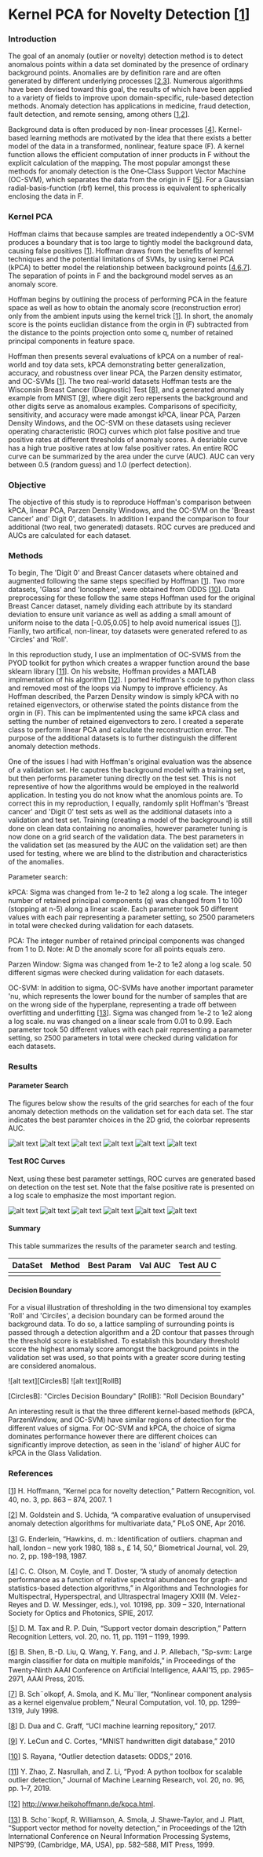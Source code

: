  # Kernel PCA for Novelty Detection [[1](https://www.sciencedirect.com/science/article/pii/S0031320306003414)]
 ### Introduction
 The goal of an anomaly (outlier or novelty) detection method is to detect anomalous points within a data set dominated by the presence of ordinary background points. Anomalies are by definition rare and are often generated by different underlying processes [[2](https://www.ncbi.nlm.nih.gov/pubmed/27093601),[3](https://onlinelibrary.wiley.com/doi/abs/10.1002/bimj.4710290215)]. Numerous algorithms have been devised toward this goal, the results of which have been applied to a variety of fields to improve upon domain-specific, rule-based detection methods. Anomaly detection has applications in medicine, fraud detection, fault detection, and remote sensing, among others [[1](https://www.sciencedirect.com/science/article/pii/S0031320306003414),[2](https://www.ncbi.nlm.nih.gov/pubmed/27093601)]. 
  
  Background data is often produced by non-linear processes [[4](https://www.spiedigitallibrary.org/conference-proceedings-of-spie/10198/101980X/A-study-of-anomaly-detection-performance-as-a-function-of/10.1117/12.2264160.full?SSO=1)]. Kernel-based learning methods are motivated by the idea that there exists a better model of the data in a transformed, nonlinear, feature space (F). A kernel function allows the efficient computation of inner products in F without the explicit calculation of the mapping. The most popular amongst these methods for anomaly detection is the One-Class Support Vector Machine (OC-SVM), which separates the data from the origin in F [[5](http://rduin.nl/papers/prl_99_svdd.pdf)]. For a Gaussian radial-basis-function (rbf) kernel, this process is equivalent to spherically enclosing the data in F.
  
 ### Kernel PCA
  Hoffman claims that because samples are treated independently a OC-SVM produces a boundary that is too large to tightly model the background data, causing false positives [[1](https://www.sciencedirect.com/science/article/pii/S0031320306003414)]. Hoffman draws from the benefits of kernel techniques and the potential limitations of SVMs, by using kernel PCA (kPCA) to better model the relationship between background points [[4](https://www.spiedigitallibrary.org/conference-proceedings-of-spie/10198/101980X/A-study-of-anomaly-detection-performance-as-a-function-of/10.1117/12.2264160.full?SSO=1),[6](https://dl.acm.org/citation.cfm?id=2888116.2888129),[7](https://dl.acm.org/citation.cfm?id=295960)]. The separation of points in F and the background model serves as an anomaly score. 
  
  Hoffman begins by outlining the process of performing PCA in the feature space as well as how to obtain the anomaly score (reconstruction error) only from the ambient inputs using the kernel trick [[1](https://www.sciencedirect.com/science/article/pii/S0031320306003414)]. In short, the anomaly score is the points euclidian distance from the orgin in (F) subtracted from the distance to the points projection onto some q, number of retained principal components in feature space.
  
  Hoffman then presents several evaluations of kPCA on a number of real-world and toy data sets, kPCA demonstrating better generalization, accuracy, and robustness over linear PCA, the Parzen density estimator, and OC-SVMs [[1](https://www.sciencedirect.com/science/article/pii/S0031320306003414)]. The two real-world datasets Hoffman tests are the Wisconsin Breast Cancer (Diagnostic) Test [[8](https://archive.ics.uci.edu/ml/datasets/Breast+Cancer+Wisconsin+%28Diagnostic%29)], and a generated anomaly example from MNIST [[9](http://yann.lecun.com/exdb/mnist/)], where digit zero repersents the background and other digits serve as anomalous examples. Comparisons of specificity, sensitivity, and accuracy were made amongst kPCA, linear PCA, Parzen Density Windows, and the OC-SVM on these datasets using reciever operating characteristic (ROC) curves which plot false positive and true positive rates at different thresholds of anomaly scores. A desriable curve has a high true positive rates at low false positiver rates. An entire ROC curve can be summarized by the area under the curve (AUC). AUC can very between 0.5 (random guess) and 1.0 (perfect detection). 
  
### Objective

The objective of this study is to reproduce Hoffman's comparison between kPCA, linear PCA, Parzen Density Windows, and the OC-SVM on the 'Breast Cancer' and' Digit 0', datasets. In addition I expand the comparison to four additional (two real, two generated) datasets. ROC curves are preduced and AUCs are calculated for each dataset.

### Methods

 To begin, The 'Digit 0' and Breast Cancer datasets where obtained and augmented following the same steps specified by Hoffman [[1](https://www.sciencedirect.com/science/article/pii/S0031320306003414)]. Two more datasets, 'Glass' and 'Ionosphere', were obtained from ODDS [[10](http://odds.cs.stonybrook.edu/)].  Data preprocessing for these follow the same steps Hoffman used for the original Breast Cancer dataset, namely dividing each attribute by its standard deviation to ensure unit variance as well as adding a small amount of uniform noise to the data [-0.05,0.05] to help avoid numerical issues [[1](https://www.sciencedirect.com/science/article/pii/S0031320306003414)]. Fianlly, two artifical, non-linear, toy datasets were generated refered to as 'Circles' and 'Roll'.

  In this reproduction study, I use an implmentation of OC-SVMS from the PYOD toolkit for python which creates a wrapper function around the base sklearn library [[11](https://github.com/yzhao062/pyod)]. On his website, Hoffman provides a MATLAB implmentation of his algorithm [[12](http://www.heikohoﬀmann.de/kpca.html)]. I ported Hoffman's code to python class and removed most of the loops via Numpy to improve efficiency. As Hoffman described, the Parzen Density window is simply kPCA with no retained eigenvectors, or otherwise stated the points distance from the orgin in (F). This can be implmentented using the same kPCA class and setting the number of retained eigenvectors to zero. I created a seperate class to perform linear PCA and calculate the reconstruction error. The purpose of the additional datasets is to further distinguish the different anomaly detection methods.  
  
  One of the issues I had with Hoffman's original evaluation was the absence of a validation set. He caputres the background model with a training set, but then performs parameter tuning directly on the test set. This is not representive of how the algorithms would be employed in the realworld application. In testing you do not know what the anomlous points are. To correct this in my reproduction, I equally, randomly split Hoffman's 'Breast cancer' and 'Digit 0' test sets as well as the additional datasets into a validation and test set. Training (creating a model of the background) is still done on clean data containing no anomalies, however parameter tuning is now done on a grid search of the validation data. The best parameters in the validation set (as measured by the AUC on the validation set) are then used for testing, where we are blind to the distribution and characteristics of the anomalies.  
  
  Parameter search:
  
  kPCA: Sigma was changed from 1e-2 to 1e2 along a log scale. The integer number of retained principal components (q) was changed from 1 to 100 (stopping at n-5) along a linear scale. Each parameter took 50 different values with each pair representing a parameter setting, so 2500 parameters in total were checked during validation for each datasets.
  
  PCA: The integer number of retained principal components was changed from 1 to D. Note: At D the anomaly score for all points equals zero.
  
  Parzen Window: Sigma was changed from 1e-2 to 1e2 along a log scale. 50 different sigmas were checked during validation for each datasets.
  
  OC-SVM: In addition to sigma, OC-SVMs have another important parameter 'nu, which represents the lower bound for the number of samples that are on the wrong side of the hyperplane, representing a trade off between overfitting and underfitting [[13](https://papers.nips.cc/paper/1723-support-vector-method-for-novelty-detection.pdf)]. Sigma was changed from 1e-2 to 1e2 along a log scale. nu was changed on a linear scale from 0.01 to 0.99. Each parameter took 50 different values with each pair representing a parameter setting, so 2500 parameters in total were checked during validation for each datasets.
  
### Results


#### Parameter Search
The figures below show the results of the grid searches for each of the four anomaly detection methods on the validation set for each data set. The star indicates the best paramter choices in the 2D grid, the colorbar represents AUC. 

![alt text][Cancer]
![alt text][Digit0]
![alt text][Glass]
![alt text][Ionosphere]
![alt text][Circles]
![alt text][Roll]

[Cancer]: https://github.com/Nmerrillvt/kPCA/blob/master/Figures/Cancer.png "Cancer Parameter Search"
[Digit0]: https://github.com/Nmerrillvt/kPCA/blob/master/Figures/Digit0.png "Digit0 Parameter Search"
[Glass]: https://github.com/Nmerrillvt/kPCA/blob/master/Figures/Glass.png "Glass Parameter Search"
[Ionosphere]: https://github.com/Nmerrillvt/kPCA/blob/master/Figures/Ionosphere.png "Ionosphere Parameter Search"
[Circles]: https://github.com/Nmerrillvt/kPCA/blob/master/Figures/Circles.png "Circles Parameter Search"
[Roll]: https://github.com/Nmerrillvt/kPCA/blob/master/Figures/Roll.png "Rolls Parameter Search"

#### Test ROC Curves

Next, using these best parameter settings, ROC curves are generated based on detection on the test set. Note that the false positive rate is presented on a log scale to emphasize the most important region.

![alt text][CancerR]
![alt text][Digit0R]
![alt text][GlassR]
![alt text][IonosphereR]
![alt text][CirclesR]
![alt text][RollR]

[CancerR]: https://github.com/Nmerrillvt/kPCA/blob/master/Figures/Cancer%20roc.png "Cancer ROC curves"
[Digit0R]: https://github.com/Nmerrillvt/kPCA/blob/master/Figures/Digit0%20roc.png "Digit0 ROC curves"
[GlassR]: https://github.com/Nmerrillvt/kPCA/blob/master/Figures/Glass%20roc.png "Glass ROC curves"
[IonosphereR]: https://github.com/Nmerrillvt/kPCA/blob/master/Figures/Ionosphere%20roc.png "Ionosphere ROC curvesh"
[CirclesR]: https://github.com/Nmerrillvt/kPCA/blob/master/Figures/Circles%20roc.png "Circles ROC curves"
[RollR]: https://github.com/Nmerrillvt/kPCA/blob/master/Figures/Roll%20roc.png "Rolls ROC curves"

#### Summary

This table summarizes the results of the parameter search and testing. 

| DataSet     | Method   | Best Param      | Val AUC  | Test AU C|
| ----------- |:--------:| ---------------:|:--------:|:--------:|
|             |          |                 |          |          |



#### Decision Boundary
For a visual illustration of thresholding in the two dimensional toy examples 'Roll' and 'Circiles', a decision boundary can be formed around the background data. To do so, a lattice sampling of surrounding points is passed through a detection algorithm and a 2D contour that passes through the threshold score is established. To establish this boundary threshold score the highest anomaly score amongst the background points in the validation set was used, so that points with a greater score during testing are considered anomalous. 

![alt text][CirclesB]
![alt text][RollB]

[CirclesB]:  "Circles Decision Boundary"
[RollB]:  "Roll Decision Boundary"


An interesting result is that the three different kernel-based methods (kPCA, ParzenWindow, and OC-SVM) have similar regions of detection for the different values of sigma. For OC-SVM and kPCA, the choice of sigma dominates performance however there are different choices can significantly improve detection, as seen in the 'island' of higher AUC for kPCA in the Glass Validation.


### References
[[1](https://www.sciencedirect.com/science/article/pii/S0031320306003414)] H. Hoﬀmann, “Kernel pca for novelty detection,” Pattern Recognition, vol. 40, no. 3, pp. 863 – 874, 2007.
1

[[2](https://www.ncbi.nlm.nih.gov/pubmed/27093601)] M. Goldstein and S. Uchida, “A comparative evaluation of unsupervised anomaly detection algorithms for multivariate data,” PLoS ONE, Apr 2016.

[[3](https://onlinelibrary.wiley.com/doi/abs/10.1002/bimj.4710290215)] G. Enderlein, “Hawkins, d. m.: Identiﬁcation of outliers. chapman and hall, london – new york 1980, 188 s., £ 14, 50,” Biometrical Journal, vol. 29, no. 2, pp. 198–198, 1987.

[[4](https://www.spiedigitallibrary.org/conference-proceedings-of-spie/10198/101980X/A-study-of-anomaly-detection-performance-as-a-function-of/10.1117/12.2264160.full?SSO=1)] C. C. Olson, M. Coyle, and T. Doster, “A study of anomaly detection performance as a function of relative spectral abundances for graph- and statistics-based detection algorithms,” in Algorithms and Technologies for Multispectral, Hyperspectral, and Ultraspectral Imagery XXIII (M. Velez-Reyes and D. W. Messinger, eds.), vol. 10198, pp. 309 – 320, International Society for Optics and Photonics, SPIE, 2017.

[[5](http://rduin.nl/papers/prl_99_svdd.pdf)] D. M. Tax and R. P. Duin, “Support vector domain description,” Pattern Recognition Letters, vol. 20, no. 11, pp. 1191 – 1199, 1999.

[[6](https://dl.acm.org/citation.cfm?id=2888116.2888129)] B. Shen, B.-D. Liu, Q. Wang, Y. Fang, and J. P. Allebach, “Sp-svm: Large margin classiﬁer for data on multiple manifolds,” in Proceedings of the Twenty-Ninth AAAI Conference on Artiﬁcial Intelligence, AAAI’15, pp. 2965–2971, AAAI Press, 2015.

[[7](https://dl.acm.org/citation.cfm?id=295960)] B. Sch¨olkopf, A. Smola, and K. Mu¨ller, “Nonlinear component analysis as a kernel eigenvalue problem,” Neural Computation, vol. 10, pp. 1299–1319, July 1998.

[[8](https://archive.ics.uci.edu/ml/datasets/Breast+Cancer+Wisconsin+%28Diagnostic%29)]  D. Dua and C. Graff, “UCI machine learning repository,” 2017.

[[9](http://yann.lecun.com/exdb/mnist/)]  Y. LeCun and C. Cortes, “MNIST handwritten digit database,” 2010

[[10](http://odds.cs.stonybrook.edu/)] S. Rayana, “Outlier detection datasets: ODDS,” 2016.

[[11](https://github.com/yzhao062/pyod)] Y. Zhao, Z. Nasrullah, and Z. Li, “Pyod: A python toolbox for scalable outlier detection,” Journal of Machine Learning Research, vol. 20, no. 96, pp. 1–7, 2019.

[[12](http://www.heikohoﬀmann.de/kpca.html)] http://www.heikohoﬀmann.de/kpca.html.

[[13](https://papers.nips.cc/paper/1723-support-vector-method-for-novelty-detection.pdf)] B. Scho¨lkopf, R. Williamson, A. Smola, J. Shawe-Taylor, and J. Platt, “Support vector method for novelty detection,” in Proceedings of the 12th International Conference on Neural Information Processing Systems, NIPS’99, (Cambridge, MA, USA), pp. 582–588, MIT Press, 1999.

